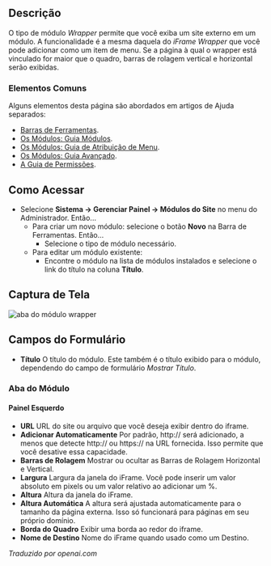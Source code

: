 <!-- Filename: Help4.x:Site_Modules:_Wrapper / Display title: Módulos: Envoltório -->

## Descrição

O tipo de módulo *Wrapper* permite que você exiba um site externo em um módulo. A funcionalidade é a mesma daquela do *iFrame Wrapper* que você pode adicionar como um item de menu. Se a página à qual o wrapper está vinculado for maior que o quadro, barras de rolagem vertical e horizontal serão exibidas.

### Elementos Comuns

Alguns elementos desta página são abordados em artigos de Ajuda separados:

* [Barras de Ferramentas](jdocmanual?article=help/common-elements/toolbars).
* [Os Módulos: Guia Módulos](jdocmanual?article=help/modules/modules-module-tab).
* [Os Módulos: Guia de Atribuição de Menu](jdocmanual?article=help/modules/modules-menu-assignment-tab).
* [Os Módulos: Guia Avançado](jdocmanual?article=help/modules/modules-advanced-tab).
* [A Guia de Permissões](jdocmanual?article=help/common-elements/edit-permissions).

## Como Acessar

- Selecione **Sistema → Gerenciar Painel → Módulos do Site** no menu do Administrador. Então...
  - Para criar um novo módulo: selecione o botão **Novo** na Barra de Ferramentas. Então...
    - Selecione o tipo de módulo necessário.
  - Para editar um módulo existente:
    - Encontre o módulo na lista de módulos instalados e selecione o link do título na coluna **Título**.

## Captura de Tela

![aba do módulo wrapper](../../../pt/images/modules-site/modules-wrapper-module-tab.png)

## Campos do Formulário

- **Título** O título do módulo. Este também é o título exibido
  para o módulo, dependendo do campo de formulário *Mostrar Título*.

### Aba do Módulo

#### Painel Esquerdo

- **URL** URL do site ou arquivo que você deseja exibir dentro do iframe.
- **Adicionar Automaticamente** Por padrão, http:// será adicionado, a menos que 
  detecte http:// ou https:// na URL fornecida. Isso permite que você 
  desative essa capacidade.
- **Barras de Rolagem** Mostrar ou ocultar as Barras de Rolagem Horizontal e Vertical.
- **Largura** Largura da janela do iFrame. Você pode inserir um valor absoluto 
  em pixels ou um valor relativo ao adicionar um %.
- **Altura** Altura da janela do iFrame.
- **Altura Automática** A altura será ajustada automaticamente para o tamanho da 
  página externa. Isso só funcionará para páginas em seu próprio domínio.
- **Borda do Quadro** Exibir uma borda ao redor do iframe.
- **Nome de Destino** Nome do iFrame quando usado como um Destino.

*Traduzido por openai.com*

